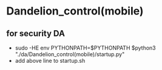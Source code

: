 Dandelion_control(mobile)
====================

## for security DA
 + sudo -HE env PYTHONPATH=$PYTHONPATH $python3 "./da/Dandelion_control(mobile)/startup.py"
 + add above line to startup.sh
